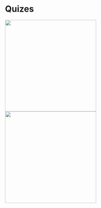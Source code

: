 # Quizes
<img src="https://github.com/mohamedaraby122/Quizes/blob/master/Screenshot_2018-04-25-10-15-10-282_com.example.mohamed_araby.quizes.png" width="300"/>                                                                                                                                     
<img src="https://github.com/mohamedaraby122/Quizes/blob/master/Screenshot_2018-04-25-10-16-09-569_com.example.mohamed_araby.quizes.png" width="300"/>
